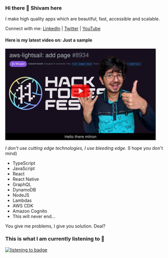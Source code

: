 ### Hi there 👋 Shivam here

I make high quality apps which are beautiful, fast, accessible and scalable.

Connect with me: [LinkedIn](https://www.linkedin.com/in/shivamjoker/) | [Twitter](https://twitter.com/ShivamJoker) | [YouTube](https://www.youtube.com/@CreativeJE) 

#### Here is my latest video on: Just a sample 

<a id="latest-vid-link" href="https://youtu.be/pvdEWSUtmiw">
  <img src="https://raw.githubusercontent.com/ShivamJoker/shivamjoker/master/latest-video.svg" alt="thumbnail for my latest video" width="480"/>
</a>


*I don't use cutting edge technologies, I use bleeding edge.* (I hope you don't mind)

- TypeScript
- JavaScript
- React
- React Native
- GraphQL
- DynamoDB
- NodeJS
- Lambdas
- AWS CDK
- Amazon Cognito
- This will never end...

You give me problems, I give you solution. Deal?

### This is what I am currently listening to 🤘

<a href="https://github.com/ShivamJoker/shivamjoker/commits/master/music-badge.svg">
<img alt="listening to badge" src="https://listen2.netlify.app/.netlify/functions/getimg" width="300">
</a>

